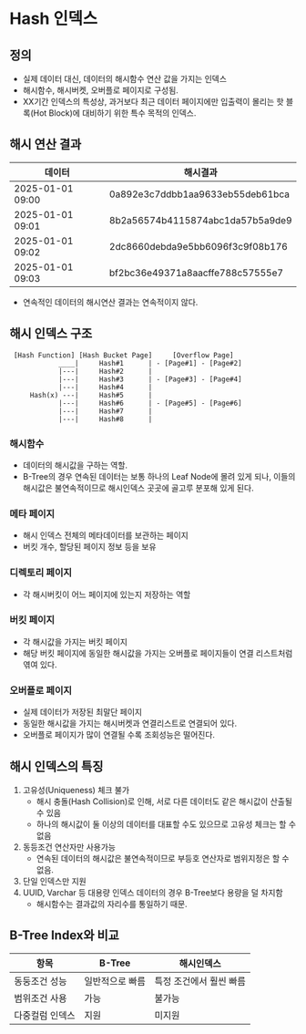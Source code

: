 # Hash 인덱스

## 정의
- 실제 데이터 대신, 데이터의 해시함수 연산 값을 가지는 인덱스
- 해시함수, 해시버켓, 오버플로 페이지로 구성됨.
- XX기간 인덱스의 특성상, 과거보다 최근 데이터 페이지에만 입출력이 몰리는 핫 블록(Hot Block)에 대비하기 위한 특수 목적의 인덱스.

## 해시 연산 결과
| 데이터 | 해시결과 | 
| --- | --- |
| 2025-01-01 09:00 | 0a892e3c7ddbb1aa9633eb55deb61bca |
| 2025-01-01 09:01 | 8b2a56574b4115874abc1da57b5a9de9 |
| 2025-01-01 09:02 | 2dc8660debda9e5bb6096f3c9f08b176 |
| 2025-01-01 09:03 | bf2bc36e49371a8aacffe788c57555e7 |
- 연속적인 데이터의 해시연산 결과는 연속적이지 않다.

## 해시 인덱스 구조
```
 [Hash Function] [Hash Bucket Page]     [Overflow Page]
            ____|     Hash#1      | - [Page#1] - [Page#2]
            |---|     Hash#2      |
            |---|     Hash#3      | - [Page#3] - [Page#4]
            |---|     Hash#4      |
     Hash(x) ---|     Hash#5      |     
            |---|     Hash#6      | - [Page#5] - [Page#6]
            |---|     Hash#7      |
            |---|     Hash#8      |
```

### 해시함수
- 데이터의 해시값을 구하는 역할.
- B-Tree의 경우 연속된 데이터는 보통 하나의 Leaf Node에 몰려 있게 되나, 이들의 해시값은 불연속적이므로 해시인덱스 곳곳에 골고루 분포해 있게 된다.

### 메타 페이지
- 해시 인덱스 전체의 메타데이터를 보관하는 페이지
- 버킷 개수, 할당된 페이지 정보 등을 보유

### 디렉토리 페이지
- 각 해시버킷이 어느 페이지에 있는지 저장하는 역할

### 버킷 페이지
- 각 해시값을 가지는 버킷 페이지
- 해당 버킷 페이지에 동일한 해시값을 가지는 오버플로 페이지들이 연결 리스트처럼 엮여 있다.

### 오버플로 페이지
- 실제 데이터가 저장된 최말단 페이지
- 동일한 해시값을 가지는 해시버켓과 연결리스트로 연결되어 있다.
- 오버플로 페이지가 많이 연결될 수록 조회성능은 떨어진다.

## 해시 인덱스의 특징
1. 고유성(Uniqueness) 체크 불가
   - 해시 충돌(Hash Collision)로 인해, 서로 다른 데이터도 같은 해시값이 산출될 수 있음
   - 하나의 해시값이 둘 이상의 데이터를 대표할 수도 있으므로 고유성 체크는 할 수 없음
2. 동등조건 연산자만 사용가능
   - 연속된 데이터의 해시값은 불연속적이므로 부등호 연산자로 범위지정은 할 수 없음.
3. 단일 인덱스만 지원
4. UUID, Varchar 등 대용량 인덱스 데이터의 경우 B-Tree보다 용량을 덜 차지함
   - 해시함수는 결과값의 자리수를 통일하기 때문.

## B-Tree Index와 비교
| 항목 | B-Tree | 해시인덱스 | 
| --- | --- | ---- |
| 동둥조건 성능 | 일반적으로 빠름 | 특정 조건에서 훨씬 빠름 |
| 범위조건 사용 | 가능 | 불가능 | 
| 다중컬럼 인덱스 | 지원 | 미지원 | 
